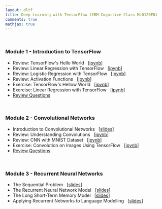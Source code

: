 ```yaml
---
layout: dltf
title: Deep Learning with TensorFlow (IBM Cognitive Class ML0120EN)
comments: true
mathjax: true
---
```


<br>

### Module $\boldsymbol{1}$ - Introduction to TensorFlow
+ Review: TensorFlow's Hello World
&nbsp; [[ipynb](http://nbviewer.jupyter.org/github/shevapato2008/IBM_ML0120EN/blob/master/ML0120EN-1.1-Review-TensorFlowHelloWorld.ipynb)]
+ Review: Linear Regression with TensorFlow
&nbsp; [[ipynb](http://nbviewer.jupyter.org/github/shevapato2008/IBM_ML0120EN/blob/master/ML0120EN-1.2-Review-LinearRegressionwithTensorFlow.ipynb)]
+ Review: Logistic Regression with TensorFlow
&nbsp; [[ipynb](http://nbviewer.jupyter.org/github/shevapato2008/IBM_ML0120EN/blob/master/ML0120EN-1.3-Review-LogisticRegressionwithTensorFlow.ipynb)]
+ Review: Activation Functions
&nbsp; [[ipynb](http://nbviewer.jupyter.org/github/shevapato2008/IBM_ML0120EN/blob/master/ML0120EN-1.4-Review-ActivationFunctions.ipynb)]
+ Exercise: TensorFlow's Hellow World
&nbsp; [[ipynb](http://nbviewer.jupyter.org/github/shevapato2008/IBM_ML0120EN/blob/master/ML0120EN-1.1-Exercise-TensorFlowHelloWorld.ipynb)]
+ Exercise: Linear Regression with TensorFlow
&nbsp; [[ipynb](http://nbviewer.jupyter.org/github/shevapato2008/IBM_ML0120EN/blob/master/ML0120EN-1.2-Exercise-LinearRegression.ipynb)]
+ [Review Questions]({{site.baseurl}}/algorithms/machinelearning/course/dltf/quizzes/quiz01)

<br>

### Module $\boldsymbol{2}$ - Convolutional Networks
+ Introduction to Convolutional Networks &nbsp; [[slides]({{site.baseurl}}/algorithms/machinelearning/course/dltf/2-1 "Introduction to Convolutional Networks")]
+ Review: Understanding Convolutions &nbsp; [[ipynb](http://nbviewer.jupyter.org/github/shevapato2008/IBM_ML0120EN/blob/master/ML0120EN-2.1-Review-UnderstandingConvolutions.ipynb)]
+ Review: CNN with MNIST Dataset &nbsp; [[ipynb](http://nbviewer.jupyter.org/github/shevapato2008/IBM_ML0120EN/blob/master/ML0120EN-2.2-Review-CNN-MNIST-Dataset.ipynb)]
+ Exercise: Convolution on Images Using TensorFlow &nbsp; [[ipynb](http://nbviewer.jupyter.org/github/shevapato2008/IBM_ML0120EN/blob/master/ML0120EN-2.1-Exercise-ConvolutiononImagesusingTensorFlow.ipynb)]
+ [Review Questions]({{site.baseurl}}/algorithms/machinelearning/course/dltf/quizzes/quiz02)

<br>

### Module $\boldsymbol{3}$ - Recurrent Neural Networks
+ The Sequential Problem &nbsp; [[slides]({{site.baseurl}}/algorithms/machinelearning/course/dltf/3-1 "The Sequential Problem")]
+ The Recurrent Neural Network Model &nbsp; [[slides]({{site.baseurl}}/algorithms/machinelearning/course/dltf/3-2 "The Recurrent Neural Network Model")]
+ The Long Short-Term Memory Model &nbsp; [[slides]({{site.baseurl}}/algorithms/machinelearning/course/dltf/3-3 "The Long Short-Term Memory Model")]
+ Applying Recurrent Networks to Language Modelling &nbsp; [[slides]({{site.baseurl}}/algorithms/machinelearning/course/dltf/3-4 "Applying Recurrent Networks to Language Modelling")]


<br><br>
